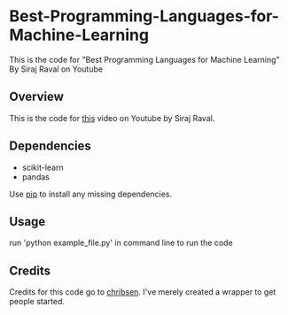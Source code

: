 # Best-Programming-Languages-for-Machine-Learning
This is the code for "Best Programming Languages for Machine Learning" By Siraj Raval on Youtube

## Overview

This is the code for [this](https://youtu.be/-cdxxrbKdho) video on Youtube by Siraj Raval. 

## Dependencies

* scikit-learn
* pandas

Use [pip](https://pypi.org/project/pip/) to install any missing dependencies. 

## Usage

run 'python example_file.py' in command line to run the code

## Credits

Credits for this code go to [chribsen](https://github.com/chribsen/simple-machine-learning-examples). I've merely created a wrapper to get people started.
